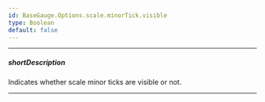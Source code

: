 ```yaml
---
id: BaseGauge.Options.scale.minorTick.visible
type: Boolean
default: false
---
```

---
##### shortDescription
Indicates whether scale minor ticks are visible or not.

---
